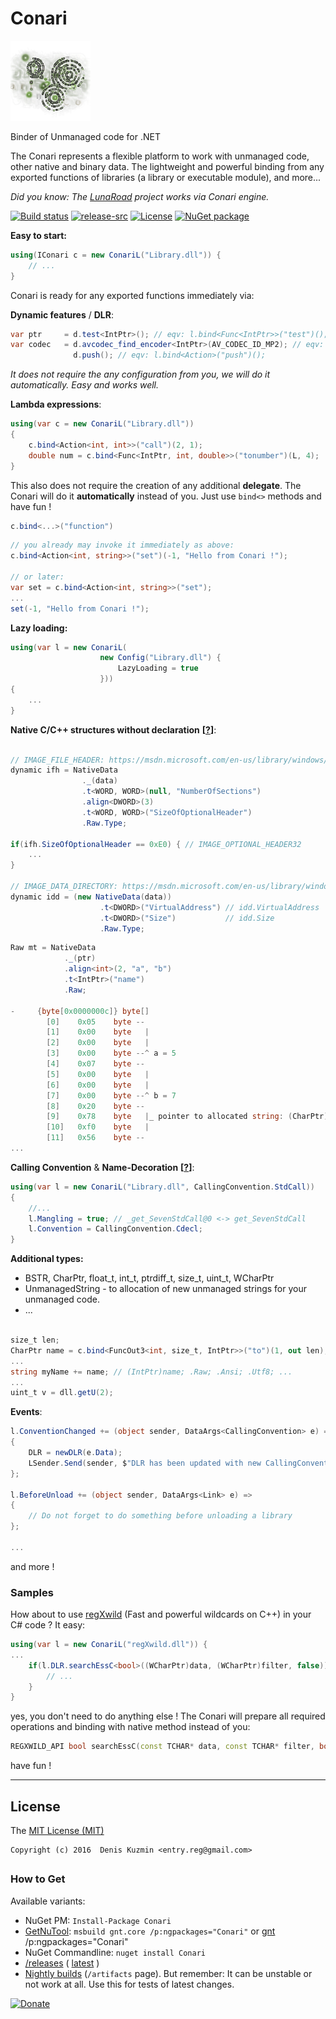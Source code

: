 # Conari

[![](https://raw.githubusercontent.com/3F/Conari/master/Conari/Resources/Conari_v1.png)](https://github.com/3F/Conari/fork)

Binder of Unmanaged code for .NET

The Conari represents a flexible platform to work with unmanaged code, other native and binary data.
The lightweight and powerful binding from any exported functions of libraries (a library or executable module), and more...

*Did you know: The [LunaRoad](https://github.com/3F/LunaRoad) project works via Conari engine.*

[![Build status](https://ci.appveyor.com/api/projects/status/qc1d3ofsso8fd67t/branch/master?svg=true)](https://ci.appveyor.com/project/3Fs/conari/branch/master)
[![release-src](https://img.shields.io/github/release/3F/Conari.svg)](https://github.com/3F/Conari/releases/latest)
[![License](https://img.shields.io/badge/License-MIT-74A5C2.svg)](https://github.com/3F/Conari/blob/master/LICENSE)
[![NuGet package](https://img.shields.io/nuget/v/Conari.svg)](https://www.nuget.org/packages/Conari/) 

**Easy to start:**

```csharp
using(IConari c = new ConariL("Library.dll")) {
    // ...
}
```

Conari is ready for any exported functions immediately via:

**Dynamic features** / **DLR**:

```csharp
var ptr     = d.test<IntPtr>(); // eqv: l.bind<Func<IntPtr>>("test")();
var codec   = d.avcodec_find_encoder<IntPtr>(AV_CODEC_ID_MP2); // eqv: l.bind<Func<ulong, IntPtr>>("avcodec_find_encoder")(AV_CODEC_ID_MP2);
              d.push(); // eqv: l.bind<Action>("push")();
```

*It does not require the any configuration from you, we will do it automatically. Easy and works well.*

**Lambda expressions**:

```csharp
using(var c = new ConariL("Library.dll"))
{
    c.bind<Action<int, int>>("call")(2, 1); 
    double num = c.bind<Func<IntPtr, int, double>>("tonumber")(L, 4);
}
```

This also does not require the creation of any additional **delegate**. The Conari will do it **automatically** instead of you. 
Just use `bind<>` methods and have fun !

```csharp
c.bind<...>("function")
```

```csharp
// you already may invoke it immediately as above:
c.bind<Action<int, string>>("set")(-1, "Hello from Conari !");

// or later:
var set = c.bind<Action<int, string>>("set");
...
set(-1, "Hello from Conari !");
```

**Lazy loading:**

```csharp
using(var l = new ConariL(
                    new Config("Library.dll") {
                        LazyLoading = true
                    }))
{
    ...
}
```

**Native C/C++ structures without declaration** **[[?](https://github.com/3F/Conari/issues/2)]**:

```csharp

// IMAGE_FILE_HEADER: https://msdn.microsoft.com/en-us/library/windows/desktop/ms680313.aspx
dynamic ifh = NativeData
                ._(data)
                .t<WORD, WORD>(null, "NumberOfSections")
                .align<DWORD>(3)
                .t<WORD, WORD>("SizeOfOptionalHeader")
                .Raw.Type;
                
if(ifh.SizeOfOptionalHeader == 0xE0) { // IMAGE_OPTIONAL_HEADER32
    ... 
}

// IMAGE_DATA_DIRECTORY: https://msdn.microsoft.com/en-us/library/windows/desktop/ms680305.aspx
dynamic idd = (new NativeData(data))
                    .t<DWORD>("VirtualAddress") // idd.VirtualAddress
                    .t<DWORD>("Size")           // idd.Size
                    .Raw.Type;
```

```csharp
Raw mt = NativeData
            ._(ptr)
            .align<int>(2, "a", "b")
            .t<IntPtr>("name")
            .Raw;
            
-     {byte[0x0000000c]} byte[]
        [0]    0x05    byte --
        [1]    0x00    byte   |
        [2]    0x00    byte   |
        [3]    0x00    byte --^ a = 5
        [4]    0x07    byte --
        [5]    0x00    byte   |
        [6]    0x00    byte   |
        [7]    0x00    byte --^ b = 7
        [8]    0x20    byte --
        [9]    0x78    byte   |_ pointer to allocated string: (CharPtr)name
        [10]   0xf0    byte   |
        [11]   0x56    byte --
...
```

**Calling Convention** & **Name-Decoration** **[[?](https://github.com/3F/Conari/issues/3)]**:

```csharp
using(var l = new ConariL("Library.dll", CallingConvention.StdCall))
{
    //...
    l.Mangling = true; // _get_SevenStdCall@0 <-> get_SevenStdCall
    l.Convention = CallingConvention.Cdecl;
}
```

**Additional types:**

* BSTR, CharPtr, float_t, int_t, ptrdiff_t, size_t, uint_t, WCharPtr
* UnmanagedString - to allocation of new unmanaged strings for your unmanaged code.
* ...

```csharp

size_t len;
CharPtr name = c.bind<FuncOut3<int, size_t, IntPtr>>("to")(1, out len);
...
string myName += name; // (IntPtr)name; .Raw; .Ansi; .Utf8; ...
...
uint_t v = dll.getU(2);
```

**Events**:

```csharp
l.ConventionChanged += (object sender, DataArgs<CallingConvention> e) =>
{
    DLR = newDLR(e.Data);
    LSender.Send(sender, $"DLR has been updated with new CallingConvention: {e.Data}", Message.Level.Info);
};

l.BeforeUnload += (object sender, DataArgs<Link> e) =>
{
    // Do not forget to do something before unloading a library
};

...
```


and more !


### Samples

How about to use [regXwild](https://github.com/3F/regXwild) (Fast and powerful wildcards on C++) in your C# code ? It easy:

```csharp
using(var l = new ConariL("regXwild.dll")) {
...
    if(l.DLR.searchEssC<bool>((WCharPtr)data, (WCharPtr)filter, false)) {
        // ...
    }
}
```
yes, you don't need to do anything else ! The Conari will prepare all required operations and binding with native method instead of you:

```cpp
REGXWILD_API bool searchEssC(const TCHAR* data, const TCHAR* filter, bool ignoreCase);
```

have fun !

----


## License

The [MIT License (MIT)](https://github.com/3F/Conari/blob/master/LICENSE)

```
Copyright (c) 2016  Denis Kuzmin <entry.reg@gmail.com>
```

##

### How to Get

Available variants:

* NuGet PM: `Install-Package Conari`
* [GetNuTool](https://github.com/3F/GetNuTool): `msbuild gnt.core /p:ngpackages="Conari"` or [gnt](https://github.com/3F/GetNuTool/releases/download/v1.5/gnt.bat) /p:ngpackages="Conari"
* NuGet Commandline: `nuget install Conari`
* [/releases](https://github.com/3F/Conari/releases) ( [latest](https://github.com/3F/Conari/releases/latest) )
* [Nightly builds](https://ci.appveyor.com/project/3Fs/conari/history) (`/artifacts` page). But remember: It can be unstable or not work at all. Use this for tests of latest changes.


[![Donate](https://www.paypalobjects.com/en_US/i/btn/btn_donate_SM.gif)](https://www.paypal.com/cgi-bin/webscr?cmd=_donations&business=entry%2ereg%40gmail%2ecom&lc=US&item_name=3F%2dOpenSource%20%5b%20github%2ecom%2f3F&currency_code=USD&bn=PP%2dDonationsBF%3abtn_donate_SM%2egif%3aNonHosted)
